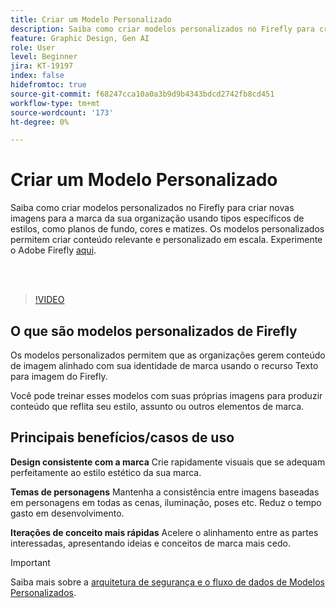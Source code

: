 ```yaml
---
title: Criar um Modelo Personalizado
description: Saiba como criar modelos personalizados no Firefly para criar novas imagens para a marca da sua organização
feature: Graphic Design, Gen AI
role: User
level: Beginner
jira: KT-19197
index: false
hidefromtoc: true
source-git-commit: f68247cca10a0a3b9d9b4343bdcd2742fb8cd451
workflow-type: tm+mt
source-wordcount: '173'
ht-degree: 0%

---
```


# Criar um Modelo Personalizado

Saiba como criar modelos personalizados no Firefly para criar novas imagens para a marca da sua organização usando tipos específicos de estilos, como planos de fundo, cores e matizes. Os modelos personalizados permitem criar conteúdo relevante e personalizado em escala. Experimente o Adobe Firefly [aqui](https://firefly.adobe.com/).

<br> 

>[!VIDEO](https://video.tv.adobe.com/v/3474931?quality=12&learn=on&hidetitle=true)

## O que são modelos personalizados de Firefly

Os modelos personalizados permitem que as organizações gerem conteúdo de imagem alinhado com sua identidade de marca usando o recurso Texto para imagem do Firefly.

Você pode treinar esses modelos com suas próprias imagens para produzir conteúdo que reflita seu estilo, assunto ou outros elementos de marca.

## Principais benefícios/casos de uso

**Design consistente com a marca** Crie rapidamente visuais que se adequam perfeitamente ao estilo estético da sua marca.

**Temas de personagens** Mantenha a consistência entre imagens baseadas em personagens em todas as cenas, iluminação, poses etc. Reduz o tempo gasto em desenvolvimento.

**Iterações de conceito mais rápidas** Acelere o alinhamento entre as partes interessadas, apresentando ideias e conceitos de marca mais cedo.

>[!IMPORTANT]
>
>Saiba mais sobre a [arquitetura de segurança e o fluxo de dados de Modelos Personalizados](https://www.adobe.com/content/dam/cc/en/trust-center/ungated/whitepapers/creative-cloud/adobe-firefly-custom-models-security-fact-sheet.pdf).
